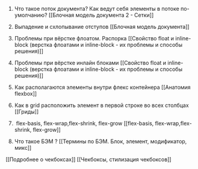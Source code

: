 1.  Что такое поток документа? Как ведут себя элементы в потоке по-умолчанию?
[[Блочная модель документа 2 - Сетки]]

2.  Выпадение и схлопывание отступов
[[Блочная модель документа]]

3.  Проблемы при вёрстке флоатом. Распорка
[[Свойство float и inline-block  (верстка флоатами и inline-block - их проблемы и способы решения)]]

4.  Проблемы при вёрстке инлайн блоками
[[Свойство float и inline-block  (верстка флоатами и inline-block - их проблемы и способы решения)]]

5.  Как располагаются элементы внутри флекс контейнера
[[Анатомия flexbox]]

6.  Как в grid расположить элемент в первой строке во всех столбцах
[[Гриды]]

7.   flex-basis, flex-wrap,flex-shrink, flex-grow
[[flex-basis, flex-wrap,flex-shrink, flex-grow]]

8.  Что такое БЭМ ?
[[Термины по БЭМ. Блок, элемент, модификатор, микс]]

[[Подробнее о чекбоксах]]
[[Чекбоксы, стилизация чекбоксов]]